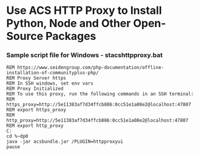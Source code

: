 # Use ACS HTTP Proxy to Install Python, Node and Other Open-Source Packages

### Sample script file for Windows - stacshttpproxy.bat
```
REM https://www.seidengroup.com/php-documentation/offline-installation-of-communityplus-php/
REM Proxy Server https
REM In SSH windows, set env vars
REM Proxy Initialized
REM To use this proxy, run the following commands in an SSH terminal:
REM https_proxy=http://5e11383af7d34ffcb886:0cc51e1a08e2@localhost:47807
REM export https_proxy
REM http_proxy=http://5e11383af7d34ffcb886:0cc51e1a08e2@localhost:47807
REM export http_proxy
C:
cd %~dp0
java -jar acsbundle.jar /PLUGIN=httpproxyui
pause
```
